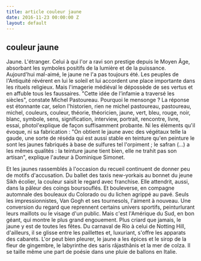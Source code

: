 ```yaml
---
title: article couleur jaune
date: 2016-11-23 00:00:00 Z
layout: default
---
```


<h2> couleur jaune </h2>

Jaune. L'étranger. Celui à qui l'or a ravi son prestige depuis le Moyen Âge, absorbant les symboles positifs de la lumière et de la puissance. Aujourd'hui mal-aimé, le jaune ne l'a pas toujours été. Les peuples de l'Antiquité révérent en lui le soleil et lui accordent une place importante dans les rituels religieux. Mais l'imagerie médiéval le dépossède de ses vertus et en affuble tous les faussaires. "Cette idée de l’infamie a traversé les siècles", constate Michel Pastoureau. Pourquoi le mensonge ? La réponse est étonnante car, selon l'historien, rien ne michel pastoureau, pastoureau, michel, couleurs, couleur, théorie, théoricien, jaune, vert, bleu, rouge, noir, blanc, symbole, sens, signification, interview, portrait, rencontre, livre, essai, photol'explique de façon suffisamment probante. Ni les éléments qu'il évoque, ni sa fabrication : "On obtient le jaune avec des végétaux telle la gaude, une sorte de réséda qui est aussi stable en teinture qu'en peinture le sont les jaunes fabriqués à base de sulfures tel l'orpiment ; le safran (…) a les mêmes qualités : la teinture jaune tient bien, elle ne trahit pas son artisan", explique l'auteur à Dominique Simonet.

Et les jaunes rassemblés à l'occasion du recueil continuent de donner peu de motifs d'accusation. Du ballet des taxis new-yorkais au bonnet du jeune Sikh écolier, la couleur saisit le regard avec franchise. Elle attendrit, aussi, dans la pâleur des coings boursouflés. Et bouleverse, en compagne automnale des bouleaux du Colorado ou du lichen agrippé au pavé. Seuls les impressionnistes, Van Gogh et ses tournesols, l'aiment à nouveau. Une conversion du regard que reprennent certains univers sportifs, peinturlurant leurs maillots ou le visage d'un public. Mais c'est l'Amérique du Sud, en bon géant, qui montre le plus grand engouement. Plus criard que jamais, le jaune y est de toutes les fêtes. Du carnaval de Rio à celui de Notting Hill, d'ailleurs, il se glisse entre les paillettes et, luxuriant, s'offre les apparats des cabarets. L'or peut bien pleurer, le jaune a les épices et le sirop de la fleur de gingembre, le labyrinthe des saris râjasthânis et la mer de colza. Il se taille même une part de poésie dans une pluie de ballons en Italie.